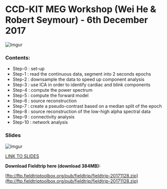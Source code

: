 # CCD-KIT MEG Workshop (Wei He & Robert Seymour) - 6th December 2017 

![Imgur](https://i.imgur.com/Bstlyd0.png)

### Contents:

- Step-0   : set-up
- Step-1   : read the continuous data, segment into 2 seconds epochs
- Step-2   : downsample the data to speed up component analysis
- Step-3   : use ICA in order to identify cardiac and blink components
- Step-4   : compute the power spectrum
- Step-5   : compute the forward model
- Step-6   : source reconstruction
- Step-7   : create a pseudo-contrast based on a median split of the epoch
- Step-8   : source reconstruction of the low-high alpha spectral data
- Step-9   : connectivity analysis 
- Step-10  : network analysis

### Slides 

![Imgur](https://i.imgur.com/B6gInGf.png) 

[LINK TO SLIDES](https://docs.google.com/presentation/d/e/2PACX-1vRt6Ts49K-EcwFMC0z25SerFBJPWyJbA9ZX3Fv5_Z0QlFWDPeIe-uWrzuVvwr2mIzatrSLn1fi2AaNz/pub?start=false&loop=false&delayms=3000)

**Download Fieldtrip here (download 384MB):**

[ftp://ftp.fieldtriptoolbox.org/pub/fieldtrip/fieldtrip-20171128.zip](ftp://ftp.fieldtriptoolbox.org/pub/fieldtrip/fieldtrip-20171128.zip)
